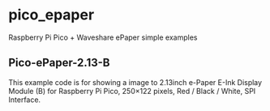 # pico_epaper
Raspberry Pi Pico + Waveshare ePaper simple examples

## Pico-ePaper-2.13-B

This example code is for showing a image to 2.13inch e-Paper E-Ink Display Module (B) for Raspberry Pi Pico, 250×122 pixels, Red / Black / White, SPI Interface.
